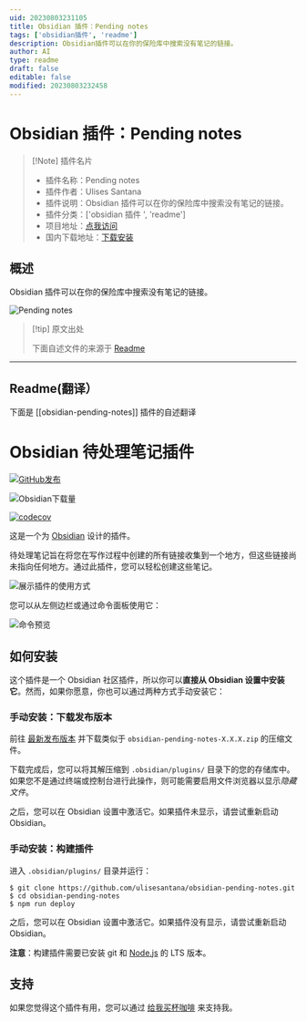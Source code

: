 ```yaml
---
uid: 20230803231105
title: Obsidian 插件：Pending notes
tags: ['obsidian插件', 'readme']
description: Obsidian插件可以在你的保险库中搜索没有笔记的链接。
author: AI
type: readme
draft: false
editable: false
modified: 20230803232458
---
```


# Obsidian 插件：Pending notes

> [!Note] 插件名片
> - 插件名称：Pending notes
> - 插件作者：Ulises Santana
> - 插件说明：Obsidian 插件可以在你的保险库中搜索没有笔记的链接。
> - 插件分类：['obsidian 插件 ', 'readme']
> - 项目地址：[点我访问](https://github.com/ulisesantana/obsidian-pending-notes)
> - 国内下载地址：[下载安装](https://pkmer.cn/products/plugin/pluginMarket/?obsidian-pending-notes)

## 概述

Obsidian 插件可以在你的保险库中搜索没有笔记的链接。

![Pending notes](https://cdn.pkmer.cn/covers/obsidian-pending-notes_new.gif!pkmer)

> [!tip] 原文出处
>
>下面自述文件的来源于 [Readme](https://ghproxy.net/https://raw.githubusercontent.com/ulisesantana/obsidian-pending-notes/master/README.md)
>

---

## Readme(翻译）

下面是 [[obsidian-pending-notes]] 插件的自述翻译

# Obsidian 待处理笔记插件

[![GitHub发布](https://img.shields.io/github/release/ulisesantana/obsidian-pending-notes.svg)](https://GitHub.com/ulisesantana/obsidian-pending-notes/releases/)

![Obsidian下载量](https://img.shields.io/badge/dynamic/json?logo=obsidian&color=%23483699&label=downloads&query=%24%5B%22obsidian-pending-notes%22%5D.downloads&url=https%3A%2F%2Fraw.githubusercontent.com%2Fobsidianmd%2Fobsidian-releases%2Fmaster%2Fcommunity-plugin-stats.json)

[![codecov](https://codecov.io/github/ulisesantana/obsidian-pending-notes/branch/master/graph/badge.svg?token=XXwfgoPhoY)](https://codecov.io/github/ulisesantana/obsidian-pending-notes)

这是一个为 [Obsidian](https://obsidian.md) 设计的插件。

待处理笔记旨在将您在写作过程中创建的所有链接收集到一个地方，但这些链接尚未指向任何地方。通过此插件，您可以轻松创建这些笔记。

![展示插件的使用方式](docs/preview.gif)

您可以从左侧边栏或通过命令面板使用它：

![命令预览](docs/command.png)

## 如何安装

这个插件是一个 Obsidian 社区插件，所以你可以**直接从 Obsidian 设置中安装它**。然而，如果你愿意，你也可以通过两种方式手动安装它：

### 手动安装：下载发布版本

前往 [最新发布版本](https://github.com/ulisesantana/obsidian-pending-notes/releases/latest) 并下载类似于 `obsidian-pending-notes-X.X.X.zip` 的压缩文件。

下载完成后，您可以将其解压缩到 `.obsidian/plugins/` 目录下的您的存储库中。如果您不是通过终端或控制台进行此操作，则可能需要启用文件浏览器以显示*隐藏文件*。

之后，您可以在 Obsidian 设置中激活它。如果插件未显示，请尝试重新启动 Obsidian。

### 手动安装：构建插件

进入 `.obsidian/plugins/` 目录并运行：

```shell
$ git clone https://github.com/ulisesantana/obsidian-pending-notes.git
$ cd obsidian-pending-notes
$ npm run deploy
```

之后，您可以在 Obsidian 设置中激活它。如果插件没有显示，请尝试重新启动 Obsidian。

**注意**：构建插件需要已安装 git 和 [Node.js](https://nodejs.org/en/) 的 LTS 版本。

## 支持

如果您觉得这个插件有用，您可以通过 [给我买杯咖啡](https://www.buymeacoffee.com/ulisesantana) 来支持我。
